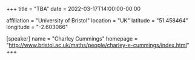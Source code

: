 +++
title = "TBA"
date = 2022-03-17T14:00:00-00:00

affiliation = "University of Bristol"
location = "UK"
latitude = "51.458464"
longitude = "-2.603066"

[speaker]
  name = "Charley Cummings"
  homepage = "http://www.bristol.ac.uk/maths/people/charley-e-cummings/index.html"
+++
